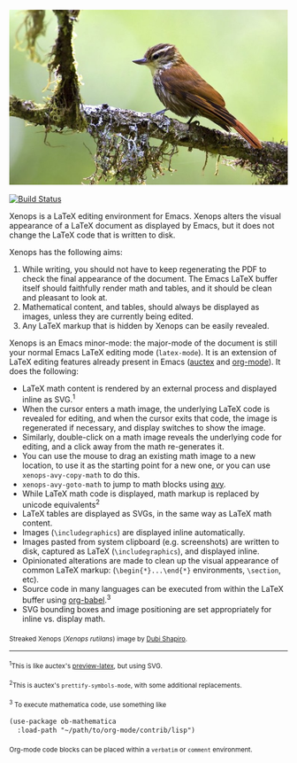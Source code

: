 <p align="center"><img width=512px src="xenops.jpg" alt="" /></p>

[![Build Status](https://travis-ci.com/dandavison/xenops.svg?token=CX7zhABhKYrVPxKn4rWz&branch=master)](https://travis-ci.com/dandavison/xenops)

Xenops is a LaTeX editing environment for Emacs. Xenops alters the visual appearance of a LaTeX document as displayed by Emacs, but it does not change the LaTeX code that is written to disk.

Xenops has the following aims:

1. While writing, you should not have to keep regenerating the PDF to check the final appearance of the document.
   The Emacs LaTeX buffer itself should faithfully render math and tables, and it should be clean and pleasant to look at.
2. Mathematical content, and tables, should always be displayed as images, unless they are currently being edited.
3. Any LaTeX markup that is hidden by Xenops can be easily revealed.

Xenops is an Emacs minor-mode: the major-mode of the document is still your normal Emacs LaTeX editing mode (`latex-mode`). It is an extension of LaTeX editing features already present in Emacs ([auctex](https://www.gnu.org/software/auctex/) and [org-mode](https://orgmode.org/manual/Previewing-LaTeX-fragments.html)). It does the following:

- LaTeX math content is rendered by an external process and displayed inline as SVG.<sup>1</sup>
- When the cursor enters a math image, the underlying LaTeX code is revealed for editing, and when the cursor exits that code, the image is regenerated if necessary, and display switches to show the image.
- Similarly, double-click on a math image reveals the underlying code for editing, and a click away from the math re-generates it.
- You can use the mouse to drag an existing math image to a new location, to use it as the starting point for a new one, or you can use `xenops-avy-copy-math` to do this.
- `xenops-avy-goto-math` to jump to math blocks using [avy](https://github.com/abo-abo/avy).
- While LaTeX math code is displayed, math markup is replaced by unicode equivalents<sup>2</sup>
- LaTeX tables are displayed as SVGs, in the same way as LaTeX math content.
- Images (`\includegraphics`) are displayed inline automatically.
- Images pasted from system clipboard (e.g. screenshots) are written to disk, captured as LaTeX (`\includegraphics`), and displayed inline.
- Opinionated alterations are made to clean up the visual appearance of common LaTeX markup: (`\begin{*}...\end{*}` environments, `\section`,  etc).
- Source code in many languages can be executed from within the LaTeX buffer using [org-babel](https://orgmode.org/manual/Working-with-source-code.html).<sup>3</sup>
- SVG bounding boxes and image positioning are set appropriately for inline vs. display math.

<sub>Streaked Xenops (_Xenops rutilans_) image by [Dubi Shapiro](https://conservationtours.rockjumperbirding.com/dt_gallery/gallery-tours-brazils-atlantic-rainforest/streaked-xenops-by-dubi-shapiro-001).</sub>

----------------------------------------------------------------------------------------------------

<sub><sup>1</sup>This is like auctex's [preview-latex](https://www.gnu.org/software/auctex/manual/preview-latex.html), but using SVG.</sub>

<sub><sup>2</sup>This is auctex's `prettify-symbols-mode`, with some additional replacements.</sub>

<sub><sup>3</sup> To execute mathematica code, use something like</sub>
  ```emacs-lisp
  (use-package ob-mathematica
    :load-path "~/path/to/org-mode/contrib/lisp")
  ```
  <sub>Org-mode code blocks can be placed within a `verbatim` or `comment` environment.</sub>
